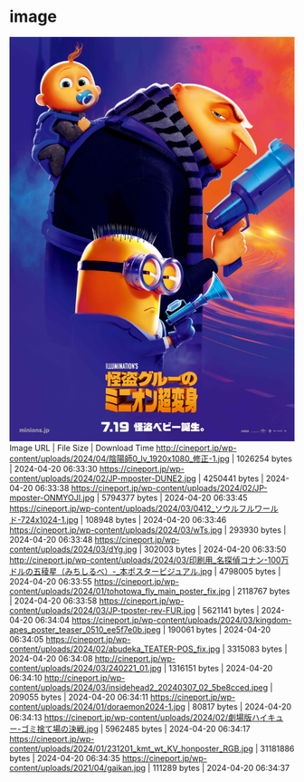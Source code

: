 # image
![image](https://github.com/Map987/image/raw/master/downloaded_images_main/240221_01.jpg)
Image URL | File Size | Download Time
http://cineport.jp/wp-content/uploads/2024/04/陰陽師0_lv_1920x1080_修正-1.jpg | 1026254 bytes | 2024-04-20 06:33:30
https://cineport.jp/wp-content/uploads/2024/02/JP-mposter-DUNE2.jpg | 4250441 bytes | 2024-04-20 06:33:38
https://cineport.jp/wp-content/uploads/2024/02/JP-mposter-ONMYOJI.jpg | 5794377 bytes | 2024-04-20 06:33:45
https://cineport.jp/wp-content/uploads/2024/03/0412_ソウルフルワールド-724x1024-1.jpg | 108948 bytes | 2024-04-20 06:33:46
https://cineport.jp/wp-content/uploads/2024/03/wTs.jpg | 293930 bytes | 2024-04-20 06:33:48
https://cineport.jp/wp-content/uploads/2024/03/dYg.jpg | 302003 bytes | 2024-04-20 06:33:50
http://cineport.jp/wp-content/uploads/2024/03/印刷用_名探偵コナン-100万ドルの五稜星（みちしるべ）-_本ポスタービジュアル.jpg | 4798005 bytes | 2024-04-20 06:33:55
https://cineport.jp/wp-content/uploads/2024/01/tohotowa_fly_main_poster_fix.jpg | 2118767 bytes | 2024-04-20 06:33:58
https://cineport.jp/wp-content/uploads/2024/03/JP-tposter-rev-FUR.jpg | 5621141 bytes | 2024-04-20 06:34:04
https://cineport.jp/wp-content/uploads/2024/03/kingdom-apes_poster_teaser_0510_ee5f7e0b.jpeg | 190061 bytes | 2024-04-20 06:34:05
https://cineport.jp/wp-content/uploads/2024/02/abudeka_TEATER-POS_fix.jpg | 3315083 bytes | 2024-04-20 06:34:08
http://cineport.jp/wp-content/uploads/2024/03/240221_01.jpg | 1316151 bytes | 2024-04-20 06:34:10
http://cineport.jp/wp-content/uploads/2024/03/insidehead2_20240307_02_5be8cced.jpeg | 209055 bytes | 2024-04-20 06:34:11
https://cineport.jp/wp-content/uploads/2024/01/doraemon2024-1.jpg | 80817 bytes | 2024-04-20 06:34:13
https://cineport.jp/wp-content/uploads/2024/02/劇場版ハイキュー-ゴミ捨て場の決戦.jpg | 5962485 bytes | 2024-04-20 06:34:17
https://cineport.jp/wp-content/uploads/2024/01/231201_kmt_wt_KV_honposter_RGB.jpg | 31181886 bytes | 2024-04-20 06:34:35
https://cineport.jp/wp-content/uploads/2021/04/gaikan.jpg | 111289 bytes | 2024-04-20 06:34:37
